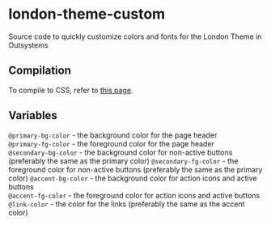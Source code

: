london-theme-custom
===================

Source code to quickly customize colors and fonts for the London Theme in Outsystems

## Compilation
To compile to CSS, refer to [this page](http://lesscss.org/#using-less).

## Variables
`@primary-bg-color` - the background color for the page header  
`@primary-fg-color` - the foreground color for the page header  
`@secondary-bg-color` - the background color for non-active buttons (preferably the same as the primary color) 
`@secondary-fg-color` - the foreground color for non-active buttons (preferably the same as the primary color) 
`@accent-bg-color` - the background color for action icons and active buttons  
`@accent-fg-color` - the foreground color for action icons and active buttons  
`@link-color` - the color for the links (preferably the same as the accent color)

